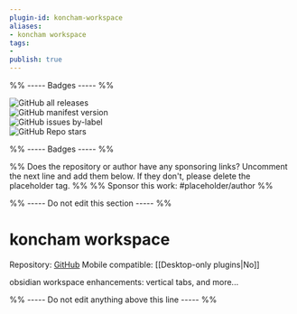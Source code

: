 ```yaml
---
plugin-id: koncham-workspace
aliases:
- koncham workspace
tags: 
- 
publish: true
---
```


%% ----- Badges ----- %%

![GitHub all releases](https://img.shields.io/github/downloads/manogna4/obsidian-koncham-workspace/total?color=573E7A&logo=github&style=for-the-badge)   
![GitHub manifest version](https://img.shields.io/github/manifest-json/v/manogna4/obsidian-koncham-workspace?color=573E7A&logo=github&style=for-the-badge)   
![GitHub issues by-label](https://img.shields.io/github/issues/manogna4/obsidian-koncham-workspace/help%20wanted?color=573E7A&logo=github&style=for-the-badge)   
![GitHub Repo stars](https://img.shields.io/github/stars/manogna4/obsidian-koncham-workspace?color=573E7A&logo=github&style=for-the-badge)

%% ----- Badges ----- %%

%% Does the repository or author have any sponsoring links? Uncomment the next line and add them below. If they don't, please delete the placeholder tag. %%
%% Sponsor this work: #placeholder/author %%

%% ----- Do not edit this section ----- %%

# koncham workspace

Repository: [GitHub](https://github.com/manogna4/obsidian-koncham-workspace)
Mobile compatible: [[Desktop-only plugins|No]]

obsidian workspace enhancements: vertical tabs, and more...

%% ----- Do not edit anything above this line ----- %% 
